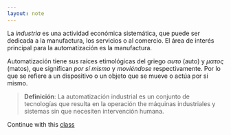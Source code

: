 ```yaml
---
layout: note
---
```


La *industria* es una actividad económica sistemática, que puede ser dedicada a la manufactura, los servicios o al comercio. El área de interés principal para la automatización es la manufactura.

Automatización tiene sus raíces etimológicas del griego *αυτο* (auto) y *ματος* (matos), que significan *por sí mismo* y *moviéndose* respectivamente. Por lo que se refiere a un dispositivo o un objeto que se mueve o actúa por si mismo.

> **Definición**: La automatización industrial es un conjunto de tecnologías que resulta en la operación the máquinas industriales y sistemas sin que necesiten intervención humana.

Continue with this [class](https://youtu.be/zSl-nY-lnYo?t=391)

